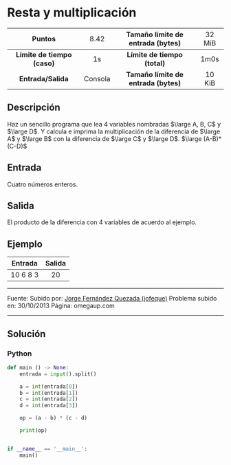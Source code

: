# Resta y multiplicación

|           Puntos          |<span style="font-weight: normal;">8.42</span>|  Tamaño límite de entrada (bytes)  |<span style="font-weight: normal;">32 MiB</span>|
|      :------------:       |               :------------:                 |           :------------:           | :------------: |
|**Límite de tiempo (caso)**|                     1s                       |    **Límite de tiempo (total)**    |      1m0s      |
|     **Entrada/Salida**    |                  Consola                     |**Tamaño límite de entrada (bytes)**|     10 KiB     |


## Descripción
Haz un sencillo programa que lea 4 variables nombradas $\large A, B, C$ y $\large D$. Y calcula e imprima la multiplicación de la diferencia de $\large A$ y $\large B$ con la diferencia de $\large C$ y $\large D$. $\large (A-B)*(C-D)$

## Entrada
Cuatro números enteros.

## Salida
El producto de la diferencia con 4 variables de acuerdo al ejemplo.

## Ejemplo
<table style="text-align: center;" >
    <thead>
        <tr>
            <th>Entrada</th>
            <th>Salida</th>
        </tr>
    </thead>
    <tbody>
        <tr>
            <td>10 6 8 3</td>
            <td>20</td>
        </tr>
    </tbody>
</table>

------------

Fuente:
Subido por: [Jorge Fernández Quezada (jofeque)](https://omegaup.com/profile/jofeque/ "Jorge Fernández Quezada (jofeque)")
Problema subido en: 30/10/2013
Página: omegaup.com

------------

## Solución
### Python
```py
def main () -> None:
    entrada = input().split()

    a = int(entrada[0])
    b = int(entrada[1])
    c = int(entrada[2])
    d = int(entrada[3])

    op = (a - b) * (c - d)

    print(op)


if __name__ == '__main__':
    main()
```